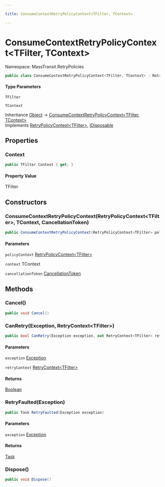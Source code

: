 ```yaml
---

title: ConsumeContextRetryPolicyContext<TFilter, TContext>

---
```


# ConsumeContextRetryPolicyContext\<TFilter, TContext\>

Namespace: MassTransit.RetryPolicies

```csharp
public class ConsumeContextRetryPolicyContext<TFilter, TContext> : RetryPolicyContext<TFilter>, IDisposable
```

#### Type Parameters

`TFilter`<br/>

`TContext`<br/>

Inheritance [Object](https://learn.microsoft.com/en-us/dotnet/api/system.object) → [ConsumeContextRetryPolicyContext\<TFilter, TContext\>](../masstransit-retrypolicies/consumecontextretrypolicycontext-2)<br/>
Implements [RetryPolicyContext\<TFilter\>](../../masstransit-abstractions/masstransit/retrypolicycontext-1), [IDisposable](https://learn.microsoft.com/en-us/dotnet/api/system.idisposable)

## Properties

### **Context**

```csharp
public TFilter Context { get; }
```

#### Property Value

TFilter<br/>

## Constructors

### **ConsumeContextRetryPolicyContext(RetryPolicyContext\<TFilter\>, TContext, CancellationToken)**

```csharp
public ConsumeContextRetryPolicyContext(RetryPolicyContext<TFilter> policyContext, TContext context, CancellationToken cancellationToken)
```

#### Parameters

`policyContext` [RetryPolicyContext\<TFilter\>](../../masstransit-abstractions/masstransit/retrypolicycontext-1)<br/>

`context` TContext<br/>

`cancellationToken` [CancellationToken](https://learn.microsoft.com/en-us/dotnet/api/system.threading.cancellationtoken)<br/>

## Methods

### **Cancel()**

```csharp
public void Cancel()
```

### **CanRetry(Exception, RetryContext\<TFilter\>)**

```csharp
public bool CanRetry(Exception exception, out RetryContext<TFilter> retryContext)
```

#### Parameters

`exception` [Exception](https://learn.microsoft.com/en-us/dotnet/api/system.exception)<br/>

`retryContext` [RetryContext\<TFilter\>](../../masstransit-abstractions/masstransit/retrycontext-1)<br/>

#### Returns

[Boolean](https://learn.microsoft.com/en-us/dotnet/api/system.boolean)<br/>

### **RetryFaulted(Exception)**

```csharp
public Task RetryFaulted(Exception exception)
```

#### Parameters

`exception` [Exception](https://learn.microsoft.com/en-us/dotnet/api/system.exception)<br/>

#### Returns

[Task](https://learn.microsoft.com/en-us/dotnet/api/system.threading.tasks.task)<br/>

### **Dispose()**

```csharp
public void Dispose()
```
